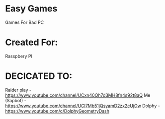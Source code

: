 # Easy Games
Games For Bad PC
# Created For:
Rasspbery PI
# DECICATED TO:
Raider play - https://www.youtube.com/channel/UCxn40Qh7d3MH8fn4s92t8aQ
Me (Sapbot) - https://www.youtube.com/channel/UCI7Mb51jQsyamD2zx2cUjOw
Dolphy - https://www.youtube.com/c/DolphyGeometryDash
